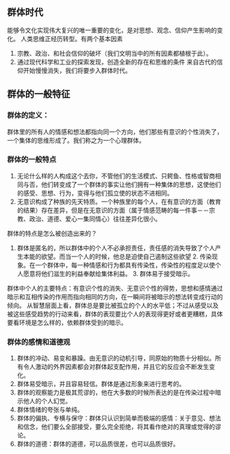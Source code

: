 ## 群体时代
能够令文化实现伟大复兴的唯一重要的变化，是对思想、观念、信仰产生影响的变化。
人类思维正经历转型。有两个基本因素
1. 宗教、政治、和社会信仰的破坏（我们文明当中的所有因素都植根于此）。
2. 通过现代科学和工业的探索发现，创造全新的存在和思维的条件
来自古代的信仰开始慢慢消失，我们将要步入群体时代。

## 群体的一般特征
### 群体的定义：
群体里的所有人的情感和想法都指向同一个方向，他们那些有意识的个性消失了，一个集体的思维形成了。我们称之为一个心理群体。
### 群体的一般特点
1. 无论什么样的人构成这个去你，不管他们的生活模式、只鳄鱼、性格或智商相同与否，他们转变成了一个群体的事实让他们拥有一种集体的思想，这使他们的感受、思想、行为，变得与他们孤立使的状态不进相同。
2. 无意识构成了种族的先天特质。一个种族里的每个人，在有意识的方面（教育的结果）存在差异，但是在无意识的方面（属于情感范畴的每一件事－－宗教、政治、道德、爱心一集同情心）往往差异化很小。

群体的特点是怎么被创造出来的？
1. 群体是匿名的，所以群体中的个人不必承担责任，责任感的消失导致了个人产生本能的欲望。而当一个人的时候，他总是迫使自己遏制这些欲望
	2. 传染现象。在一个群体中，每一种情感和行为都具有传染性，传染性的程度足以使个人愿意将他们滋生的利益奉献给集体利益。
	3. 群体易于接受暗示。

群体中个人的主要特点：有意识个性的消失、无意识个性的得势，思想和感情通过暗示和互相传染的作用而指向相同的方向，在一瞬间将被暗示的想法转变成行动的倾向。
从智慧层面上看，群体总是要比被孤立的个人的水平低；不过从感受以及被这些感受趋势的行动来看，群体的表现要比个人的表现得更好或者更糟糕，具体要看环境是怎么样的，依赖群体受到的暗示。

### 群体的感情和道德观
1. 群体的冲动、易变和暴躁。由无意识的动机引导，同原始的物质十分相似。所有令人激动的外界因素都会对群体起支配作用，并且它的反应会不断发生变化。
2. 群体易受暗示，并且容易轻信。群体是通过形象来进行思考的。
3. 群体的观察能力是极其荒谬的，他在大多数的时候所表达的是在传染过程中暗示他人的个人幻觉。
4. 群体情绪的夸张与单纯。
5. 群体的偏执、专横与保守：群体只认识到简单而极端的感情：关于意见、想法和信念，他们要么全部接受，要么完全拒绝，将其看作绝对的真理或觉得的谬论。
6. 群体的道德：群体的道德，可以品质很差，也可以品质很好。

